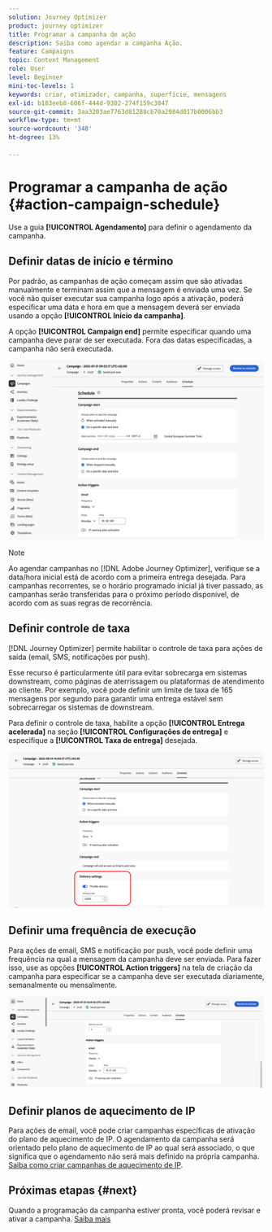 ```yaml
---
solution: Journey Optimizer
product: journey optimizer
title: Programar a campanha de ação
description: Saiba como agendar a campanha Ação.
feature: Campaigns
topic: Content Management
role: User
level: Beginner
mini-toc-levels: 1
keywords: criar, otimizador, campanha, superfície, mensagens
exl-id: b183eeb8-606f-444d-9302-274f159c3847
source-git-commit: 3aa3203ae7763d81288cb70a2984d017b0006bb3
workflow-type: tm+mt
source-wordcount: '348'
ht-degree: 13%

---
```


# Programar a campanha de ação {#action-campaign-schedule}

Use a guia **[!UICONTROL Agendamento]** para definir o agendamento da campanha.

## Definir datas de início e término

Por padrão, as campanhas de ação começam assim que são ativadas manualmente e terminam assim que a mensagem é enviada uma vez. Se você não quiser executar sua campanha logo após a ativação, poderá especificar uma data e hora em que a mensagem deverá ser enviada usando a opção **[!UICONTROL Início da campanha]**.

A opção **[!UICONTROL Campaign end]** permite especificar quando uma campanha deve parar de ser executada. Fora das datas especificadas, a campanha não será executada.

![](assets/create-campaign-schedule.png)

>[!NOTE]
>
>Ao agendar campanhas no [!DNL Adobe Journey Optimizer], verifique se a data/hora inicial está de acordo com a primeira entrega desejada. Para campanhas recorrentes, se o horário programado inicial já tiver passado, as campanhas serão transferidas para o próximo período disponível, de acordo com as suas regras de recorrência.

## Definir controle de taxa

[!DNL Journey Optimizer] permite habilitar o controle de taxa para ações de saída (email, SMS, notificações por push).

Esse recurso é particularmente útil para evitar sobrecarga em sistemas downstream, como páginas de aterrissagem ou plataformas de atendimento ao cliente. Por exemplo, você pode definir um limite de taxa de 165 mensagens por segundo para garantir uma entrega estável sem sobrecarregar os sistemas de downstream.

Para definir o controle de taxa, habilite a opção **[!UICONTROL Entrega acelerada]** na seção **[!UICONTROL Configurações de entrega]** e especifique a **[!UICONTROL Taxa de entrega]** desejada.

![](assets/throttling-rate-control.png)

## Definir uma frequência de execução

Para ações de email, SMS e notificação por push, você pode definir uma frequência na qual a mensagem da campanha deve ser enviada. Para fazer isso, use as opções **[!UICONTROL Action triggers]** na tela de criação da campanha para especificar se a campanha deve ser executada diariamente, semanalmente ou mensalmente.

![](assets/action-triggers.png)

## Definir planos de aquecimento de IP

Para ações de email, você pode criar campanhas específicas de ativação do plano de aquecimento de IP. O agendamento da campanha será orientado pelo plano de aquecimento de IP ao qual será associado, o que significa que o agendamento não será mais definido na própria campanha. [Saiba como criar campanhas de aquecimento de IP](../configuration/ip-warmup-campaign.md).

## Próximas etapas {#next}

Quando a programação da campanha estiver pronta, você poderá revisar e ativar a campanha. [Saiba mais](review-activate-campaign.md)
